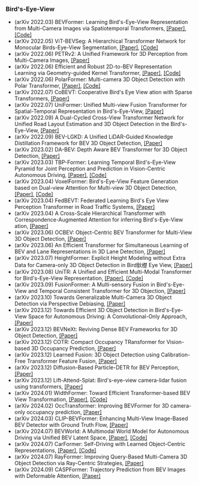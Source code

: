 ### Bird's-Eye-View
- (arXiv 2022.03) BEVFormer: Learning Bird's-Eye-View Representation from Multi-Camera Images via Spatiotemporal Transformers, [[Paper]](https://arxiv.org/pdf/2203.17270.pdf), [[Code]](https://github.com/zhiqi-li/BEVFormer)
- (arXiv 2022.05) ViT-BEVSeg: A Hierarchical Transformer Network for Monocular Birds-Eye-View Segmentation, [[Paper]](https://arxiv.org/pdf/2205.15667.pdf), [[Code]](https://github.com/robotvisionmu/ViT-BEVSeg)
- (arXiv 2022.06) PETRv2: A Unified Framework for 3D Perception from Multi-Camera Images, [[Paper]](https://arxiv.org/pdf/2206.01256.pdf)
- (arXiv 2022.06) Efficient and Robust 2D-to-BEV Representation Learning via Geometry-guided Kernel Transformer, [[Paper]](https://arxiv.org/pdf/2206.04584.pdf), [[Code]](https://github.com/hustvl/GKT)
- (arXiv 2022.06) PolarFormer: Multi-camera 3D Object Detection with Polar Transformer, [[Paper]](https://arxiv.org/pdf/2206.15398.pdf), [[Code]](https://github.com/fudan-zvg/PolarFormer)
- (arXiv 2022.07) CoBEVT: Cooperative Bird's Eye View ation with Sparse Transformers, [[Paper]](https://arxiv.org/pdf/2207.02202.pdf)
- (arXiv 2022.07) UniFormer: Unified Multi-view Fusion Transformer for Spatial-Temporal Representation in Bird's-Eye-View, [[Paper]](https://arxiv.org/pdf/2207.08536.pdf)
- (arXiv 2022.09) A Dual-Cycled Cross-View Transformer Network for Unified Road Layout Estimation and 3D Object Detection in the Bird's-Eye-View, [[Paper]](https://arxiv.org/pdf/2209.08844.pdf)
- (arXiv 2022.09) BEV-LGKD: A Unified LiDAR-Guided Knowledge Distillation Framework for BEV 3D Object Detection, [[Paper]](https://arxiv.org/pdf/2212.00623.pdf)
- (arXiv 2023.02) DA-BEV: Depth Aware BEV Transformer for 3D Object Detection, [[Paper]](https://arxiv.org/pdf/2302.13002.pdf)
- (arXiv 2023.03) TBP-Former: Learning Temporal Bird's-Eye-View Pyramid for Joint Perception and Prediction in Vision-Centric Autonomous Driving, [[Paper]](https://arxiv.org/pdf/2303.09998.pdf), [[Code]](https://github.com/MediaBrain-SJTU/TBP-Former)
- (arXiv 2023.04) VoxelFormer: Bird's-Eye-View Feature Generation based on Dual-view Attention for Multi-view 3D Object Detection, [[Paper]](https://arxiv.org/pdf/2304.01054.pdf), [[Code]](https://github.com/Lizhuoling/VoxelFormer-public.git)
- (arXiv 2023.04) FedBEVT: Federated Learning Bird's Eye View Perception Transformer in Road Traffic Systems, [[Paper]](https://arxiv.org/pdf/2304.01534.pdf)
- (arXiv 2023.04) A Cross-Scale Hierarchical Transformer with Correspondence-Augmented Attention for inferring Bird's-Eye-View ation, [[Paper]](https://arxiv.org/pdf/2304.03650.pdf)
- (arXiv 2023.06) OCBEV: Object-Centric BEV Transformer for Multi-View 3D Object Detection, [[Paper]](https://arxiv.org/pdf/2306.01738.pdf)
- (arXiv 2023.06) An Efficient Transformer for Simultaneous Learning of BEV and Lane Representations in 3D Lane Detection, [[Paper]](https://arxiv.org/pdf/2306.04927.pdf)
- (arXiv 2023.07) HeightFormer: Explicit Height Modeling without Extra Data for Camera-only 3D Object Detection in Bird鈥檚 Eye View, [[Paper]](https://arxiv.org/pdf/2307.13510.pdf)
- (arXiv 2023.08) UniTR: A Unified and Efficient Multi-Modal Transformer for Bird's-Eye-View Representation, [[Paper]](https://arxiv.org/pdf/2308.07732.pdf), [[Code]](https://github.com/Haiyang-W/UniTR)
- (arXiv 2023.09) FusionFormer: A Multi-sensory Fusion in Bird's-Eye-View and Temporal Consistent Transformer for 3D Objection, [[Paper]](https://arxiv.org/pdf/2309.05257.pdf)
- (arXiv 2023.10) Towards Generalizable Multi-Camera 3D Object Detection via Perspective Debiasing, [[Paper]](https://arxiv.org/pdf/2310.11346.pdf)
- (arXiv 2023.12) Towards Efficient 3D Object Detection in Bird's-Eye-View Space for Autonomous Driving: A Convolutional-Only Approach, [[Paper]](https://arxiv.org/pdf/2312.00633.pdf)
- (arXiv 2023.12) BEVNeXt: Reviving Dense BEV Frameworks for 3D Object Detection, [[Paper]](https://arxiv.org/pdf/2312.01696.pdf)
- (arXiv 2023.12) COTR: Compact Occupancy TRansformer for Vision-based 3D Occupancy Prediction, [[Paper]](https://arxiv.org/pdf/2312.01919.pdf)
- (arXiv 2023.12) Learned Fusion: 3D Object Detection using Calibration-Free Transformer Feature Fusion, [[Paper]](https://arxiv.org/pdf/2312.09082.pdf)
- (arXiv 2023.12) Diffusion-Based Particle-DETR for BEV Perception, [[Paper]](https://arxiv.org/pdf/2312.11578.pdf)
- (arXiv 2023.12) Lift-Attend-Splat: Bird's-eye-view camera-lidar fusion using transformers, [[Paper]](https://arxiv.org/pdf/2312.14919.pdf)
- (arXiv 2024.01) WidthFormer: Toward Efficient Transformer-based BEV View Transformation, [[Paper]](https://arxiv.org/pdf/2401.03836.pdf), [[Code]](https://github.com/ChenhongyiYang/WidthFormer)
- (arXiv 2024.02) OccTransformer: Improving BEVFormer for 3D camera-only occupancy prediction, [[Paper]](https://arxiv.org/pdf/2402.18140.pdf)
- (arXiv 2024.03) CLIP-BEVFormer: Enhancing Multi-View Image-Based BEV Detector with Ground Truth Flow,  [[Paper]](https://arxiv.org/pdf/2403.08919.pdf)
- (arXiv 2024.07) BEVWorld: A Multimodal World Model for Autonomous Driving via Unified BEV Latent Space,  [[Paper]](https://arxiv.org/pdf/2407.05679.pdf), [[Code]](https://github.com/zympsyche/BevWorld)
- (arXiv 2024.07) CarFormer: Self-Driving with Learned Object-Centric Representations,  [[Paper]](https://arxiv.org/pdf/2407.15843.pdf), [[Code]](https://github.com/Shamdan17/CarFormer)
- (arXiv 2024.07) RayFormer: Improving Query-Based Multi-Camera 3D Object Detection via Ray-Centric Strategies,  [[Paper]](https://arxiv.org/pdf/2407.14923.pdf)
- (arXiv 2024.09) CASPFormer: Trajectory Prediction from BEV Images with Deformable Attention,  [[Paper]](https://arxiv.org/pdf/2409.17790.pdf)
